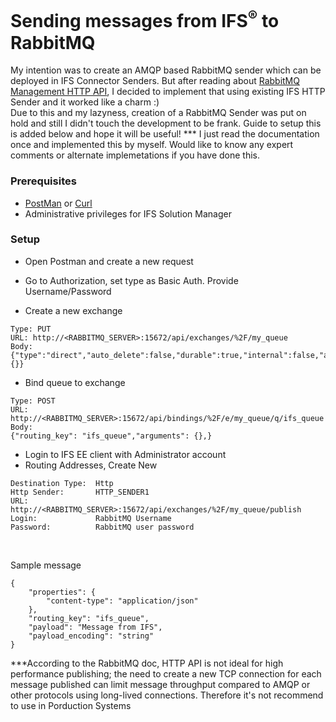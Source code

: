 # Sending messages from IFS<sup>®</sup> to RabbitMQ

My intention was to create an AMQP based RabbitMQ sender which can be deployed in IFS Connector Senders. But after reading about <a href="https://rawcdn.githack.com/rabbitmq/rabbitmq-management/v3.7.7/priv/www/api/index.html"> RabbitMQ Management HTTP API</a>, I decided to implement that using existing IFS HTTP Sender and it worked like a charm :)
<br>
Due to this and my lazyness, creation of a RabbitMQ Sender was put on hold and still I didn't touch the development to be frank.
  Guide to setup this is added below and hope it will be useful!
  *** I just read the documentation once and implemented this by myself. Would like to know any expert comments or alternate implemetations if you have done this.

### Prerequisites
* <a href="https://www.getpostman.com/apps">PostMan</a> or <a href="https://curl.haxx.se">Curl</a>
* Administrative privileges for IFS Solution Manager

### Setup

* Open Postman and create a new request
* Go to Authorization, set type as Basic Auth. Provide Username/Password

* Create a new exchange
```
Type: PUT
URL: http://<RABBITMQ_SERVER>:15672/api/exchanges/%2F/my_queue
Body:
{"type":"direct","auto_delete":false,"durable":true,"internal":false,"arguments":{}}
```

* Bind queue to exchange
```
Type: POST
URL: http://<RABBITMQ_SERVER>:15672/api/bindings/%2F/e/my_queue/q/ifs_queue
Body:
{"routing_key": "ifs_queue","arguments": {},}
```

* Login to IFS EE client with Administrator account
* Routing Addresses, Create New

```
Destination Type:  Http
Http Sender:       HTTP_SENDER1
URL:               http://<RABBITMQ_SERVER>:15672/api/exchanges/%2F/my_queue/publish
Login:             RabbitMQ Username
Password:          RabbitMQ user password
```
<br>

Sample message
```
{
    "properties": {
        "content-type": "application/json"
    },
    "routing_key": "ifs_queue",
    "payload": "Message from IFS",
    "payload_encoding": "string"
}
```


***According to the RabbitMQ doc, HTTP API is not ideal for high performance publishing; the need to create a new TCP connection for each message published can limit message throughput compared to AMQP or other protocols using long-lived connections. Therefore it's not recommend to use in Porduction Systems
  
  
